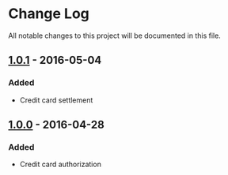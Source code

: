 # Change Log
All notable changes to this project will be documented in this file.

## [1.0.1] - 2016-05-04
### Added
- Credit card settlement

## [1.0.0] - 2016-04-28
### Added
- Credit card authorization

[1.0.1]: https://github.com/RadialCorp/magento-payments-creditcard/compare/1.0.0...1.0.1
[1.0.0]: https://github.com/RadialCorp/magento-payments-creditcard/releases/tag/1.0.0
